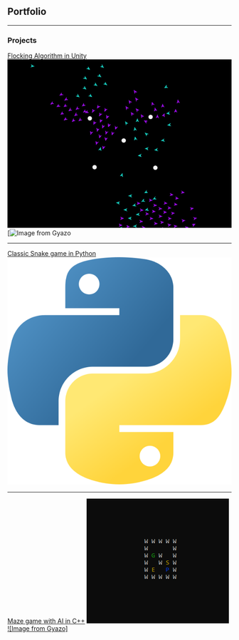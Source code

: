 ## Portfolio

---

### Projects

[Flocking Algorithm in Unity](https://github.com/LBess)
<img src="images/2flocks_obstacles.png?raw=true"/>
[![Image from Gyazo](https://i.gyazo.com/b23f49a0fd4959a9335da9b8ec2c9402)

---
[Classic Snake game in Python](https://github.com/LBess)
<img src="images/python_icon.png?raw=true">

---
[Maze game with AI in C++](https://github.com/LBess/cave-runner)
<img src="images/maze_demo.png?raw=true">
[![Image from Gyazo]](https://i.gyazo.com/e7e4c817c8461cec7e91f8fb8f83cf8a)
